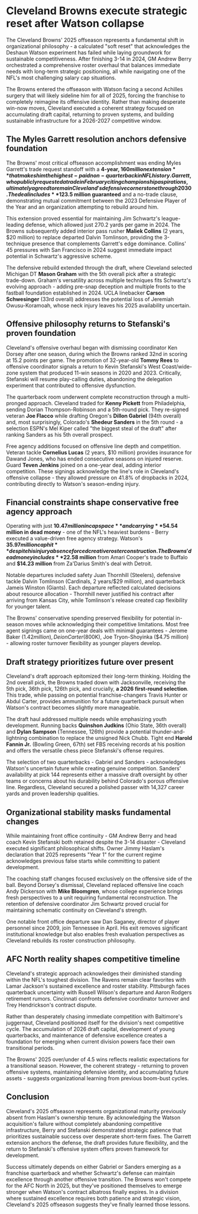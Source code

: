 # Cleveland Browns execute strategic reset after Watson collapse

The Cleveland Browns' 2025 offseason represents a fundamental shift in organizational philosophy - a calculated "soft reset" that acknowledges the Deshaun Watson experiment has failed while laying groundwork for sustainable competitiveness. After finishing 3-14 in 2024, GM Andrew Berry orchestrated a comprehensive roster overhaul that balances immediate needs with long-term strategic positioning, all while navigating one of the NFL's most challenging salary cap situations.

The Browns entered the offseason with Watson facing a second Achilles surgery that will likely sideline him for all of 2025, forcing the franchise to completely reimagine its offensive identity. Rather than making desperate win-now moves, Cleveland executed a coherent strategy focused on accumulating draft capital, returning to proven systems, and building sustainable infrastructure for a 2026-2027 competitive window.

## The Myles Garrett resolution anchors defensive foundation

The Browns' most critical offseason accomplishment was ending Myles Garrett's trade request standoff with a **4-year, $160 million extension** that makes him the highest-paid non-quarterback in NFL history. Garrett, who publicly requested a trade in February citing championship aspirations, ultimately agreed to remain Cleveland's defensive cornerstone through 2030. The deal includes **$123.5 million guaranteed** and a no-trade clause, demonstrating mutual commitment between the 2023 Defensive Player of the Year and an organization attempting to rebuild around him.

This extension proved essential for maintaining Jim Schwartz's league-leading defense, which allowed just 270.2 yards per game in 2024. The Browns subsequently added interior pass rusher **Maliek Collins** (2 years, $20 million) to replace departed Dalvin Tomlinson, providing the 3-technique presence that complements Garrett's edge dominance. Collins' 45 pressures with San Francisco in 2024 suggest immediate impact potential in Schwartz's aggressive scheme.

The defensive rebuild extended through the draft, where Cleveland selected Michigan DT **Mason Graham** with the 5th overall pick after a strategic trade-down. Graham's versatility across multiple techniques fits Schwartz's evolving approach - adding pre-snap deception and multiple fronts to the fastball foundation established in 2024. UCLA linebacker **Carson Schwesinger** (33rd overall) addresses the potential loss of Jeremiah Owusu-Koramoah, whose neck injury leaves his 2025 availability uncertain.

## Offensive philosophy returns to Stefanski's proven foundation

Cleveland's offensive overhaul began with dismissing coordinator Ken Dorsey after one season, during which the Browns ranked 32nd in scoring at 15.2 points per game. The promotion of 32-year-old **Tommy Rees** to offensive coordinator signals a return to Kevin Stefanski's West Coast/wide-zone system that produced 11-win seasons in 2020 and 2023. Critically, Stefanski will resume play-calling duties, abandoning the delegation experiment that contributed to offensive dysfunction.

The quarterback room underwent complete reconstruction through a multi-pronged approach. Cleveland traded for **Kenny Pickett** from Philadelphia, sending Dorian Thompson-Robinson and a 5th-round pick. They re-signed veteran **Joe Flacco** while drafting Oregon's **Dillon Gabriel** (94th overall) and, most surprisingly, Colorado's **Shedeur Sanders** in the 5th round - a selection ESPN's Mel Kiper called "the biggest steal of the draft" after ranking Sanders as his 5th overall prospect.

Free agency additions focused on offensive line depth and competition. Veteran tackle **Cornelius Lucas** (2 years, $10 million) provides insurance for Dawand Jones, who has ended consecutive seasons on injured reserve. Guard **Teven Jenkins** joined on a one-year deal, adding interior competition. These signings acknowledge the line's role in Cleveland's offensive collapse - they allowed pressure on 41.8% of dropbacks in 2024, contributing directly to Watson's season-ending injury.

## Financial constraints shape conservative free agency approach

Operating with just **$10.47 million in cap space** and carrying **$54.54 million in dead money** - one of the NFL's heaviest burdens - Berry executed a value-driven free agency strategy. Watson's **$35.97 million cap hit** despite his injury absence forced creative roster construction. The Browns' dead money includes **$22.58 million** from Amari Cooper's trade to Buffalo and **$14.23 million** from Za'Darius Smith's deal with Detroit.

Notable departures included safety Juan Thornhill (Steelers), defensive tackle Dalvin Tomlinson (Cardinals, 2 years/$29 million), and quarterback Jameis Winston (Giants). Each departure reflected calculated decisions about resource allocation - Thornhill never justified his contract after arriving from Kansas City, while Tomlinson's release created cap flexibility for younger talent.

The Browns' conservative spending preserved flexibility for potential in-season moves while acknowledging their competitive limitations. Most free agent signings came on one-year deals with minimal guarantees - Jerome Baker ($1.42 million), Deion Carter ($800K), Joe Tryon-Shoyinka ($4.75 million) - allowing roster turnover flexibility as younger players develop.

## Draft strategy prioritizes future over present

Cleveland's draft approach epitomized their long-term thinking. Holding the 2nd overall pick, the Browns traded down with Jacksonville, receiving the 5th pick, 36th pick, 126th pick, and crucially, **a 2026 first-round selection**. This trade, while passing on potential franchise-changers Travis Hunter or Abdul Carter, provides ammunition for a future quarterback pursuit when Watson's contract becomes slightly more manageable.

The draft haul addressed multiple needs while emphasizing youth development. Running backs **Quinshon Judkins** (Ohio State, 36th overall) and **Dylan Sampson** (Tennessee, 126th) provide a potential thunder-and-lightning combination to replace the unsigned Nick Chubb. Tight end **Harold Fannin Jr.** (Bowling Green, 67th) set FBS receiving records at his position and offers the versatile chess piece Stefanski's offense requires.

The selection of two quarterbacks - Gabriel and Sanders - acknowledges Watson's uncertain future while creating genuine competition. Sanders' availability at pick 144 represents either a massive draft oversight by other teams or concerns about his durability behind Colorado's porous offensive line. Regardless, Cleveland secured a polished passer with 14,327 career yards and proven leadership qualities.

## Organizational stability masks fundamental changes

While maintaining front office continuity - GM Andrew Berry and head coach Kevin Stefanski both retained despite the 3-14 disaster - Cleveland executed significant philosophical shifts. Owner Jimmy Haslam's declaration that 2025 represents "Year 1" for the current regime acknowledges previous false starts while committing to patient development.

The coaching staff changes focused exclusively on the offensive side of the ball. Beyond Dorsey's dismissal, Cleveland replaced offensive line coach Andy Dickerson with **Mike Bloomgren**, whose college experience brings fresh perspectives to a unit requiring fundamental reconstruction. The retention of defensive coordinator Jim Schwartz proved crucial for maintaining schematic continuity on Cleveland's strength.

One notable front office departure saw Dan Saganey, director of player personnel since 2009, join Tennessee in April. His exit removes significant institutional knowledge but also enables fresh evaluation perspectives as Cleveland rebuilds its roster construction philosophy.

## AFC North reality shapes competitive timeline

Cleveland's strategic approach acknowledges their diminished standing within the NFL's toughest division. The Ravens remain clear favorites with Lamar Jackson's sustained excellence and roster stability. Pittsburgh faces quarterback uncertainty with Russell Wilson's departure and Aaron Rodgers retirement rumors. Cincinnati confronts defensive coordinator turnover and Trey Hendrickson's contract dispute.

Rather than desperately chasing immediate competition with Baltimore's juggernaut, Cleveland positioned itself for the division's next competitive cycle. The accumulation of 2026 draft capital, development of young quarterbacks, and maintenance of defensive excellence creates a foundation for emerging when current division powers face their own transitional periods.

The Browns' 2025 over/under of 4.5 wins reflects realistic expectations for a transitional season. However, the coherent strategy - returning to proven offensive systems, maintaining defensive identity, and accumulating future assets - suggests organizational learning from previous boom-bust cycles.

## Conclusion

Cleveland's 2025 offseason represents organizational maturity previously absent from Haslam's ownership tenure. By acknowledging the Watson acquisition's failure without completely abandoning competitive infrastructure, Berry and Stefanski demonstrated strategic patience that prioritizes sustainable success over desperate short-term fixes. The Garrett extension anchors the defense, the draft provides future flexibility, and the return to Stefanski's offensive system offers proven framework for development.

Success ultimately depends on either Gabriel or Sanders emerging as a franchise quarterback and whether Schwartz's defense can maintain excellence through another offensive transition. The Browns won't compete for the AFC North in 2025, but they've positioned themselves to emerge stronger when Watson's contract albatross finally expires. In a division where sustained excellence requires both patience and strategic vision, Cleveland's 2025 offseason suggests they've finally learned those lessons.